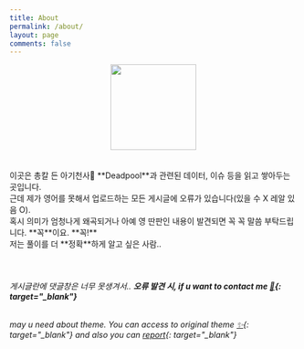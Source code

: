 ```yaml
---
title: About
permalink: /about/
layout: page
comments: false
---
```



<center>
  <img src="https://user-images.githubusercontent.com/74714697/100357357-e9df6b80-3037-11eb-9cdb-fd243f2cb191.png" width="150px" height="150px">
</center>
<br/>
<br/>
이곳은 총칼 든 아기천사👶 **Deadpool**과 관련된 데이터, 이슈 등을 읽고 쌓아두는 곳입니다. <br/>
근데 제가 영어를 못해서 업로드하는 모든 게시글에 오류가 있습니다(있을 수 X 레알 있음 O). <br/>
혹시 의미가 엄청나게 왜곡되거나 아예 영 딴판인 내용이 발견되면 꼭 꼭 말씀 부탁드립니다. **꼭**이요. **꼭!** <br/>
저는 풀이를 더 **정확**하게 알고 싶은 사람.. 
<br/>
<br/>
<br/>

###### 게시글란에 댓글창은 너무 못생겨서.. **오류 발견 시, if u want to contact me [💌](https://twitter.com/yeieje2){: target="_blank"}**
###### may u need about theme. You can access to original theme [✨](https://github.com/piharpi/jekyll-klise){: target="_blank"} and also you can [report](http://github.com/piharpi/jekyll-klise/issues/new){: target="_blank"}
